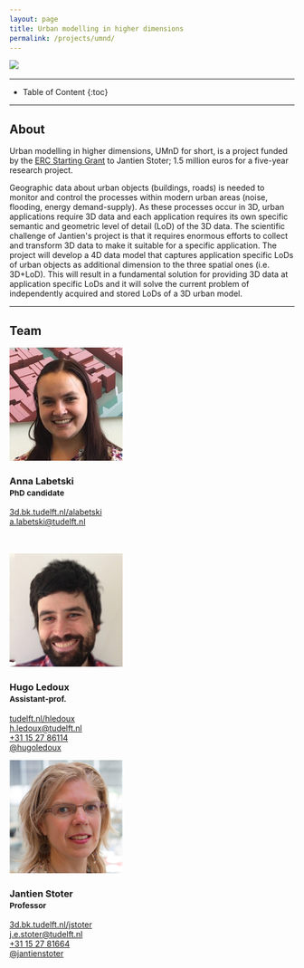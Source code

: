 ```yaml
---
layout: page
title: Urban modelling in higher dimensions
permalink: /projects/umnd/
---
```


<div class="row">
  <div class="col-sm-12 col-xs-12"><img class="img-responsive" src="{{ "img/umnd.jpg" }}"></div>
</div>

- - -

* Table of Content
{:toc}

- - -

## About

Urban modelling in higher dimensions, UMnD for short, is a project funded by the [ERC Starting Grant](http://erc.europa.eu/starting-grants) to Jantien Stoter; 1.5 million euros for a five-year research project. 

Geographic data about urban objects (buildings, roads) is needed to monitor and control the processes within modern urban areas (noise, flooding, energy demand-supply). As these processes occur in 3D, urban applications require 3D data and each application requires its own
specific semantic and geometric level of detail (LoD) of the 3D data. The scientific challenge of Jantien's project is that it requires
enormous efforts to collect and transform 3D data to make it suitable for a specific application. The project will develop a 4D data model
that captures application specific LoDs of urban objects as additional dimension to the three spatial ones (i.e. 3D+LoD). This will result in
a fundamental solution for providing 3D data at application specific LoDs and it will solve the current problem of independently acquired
and stored LoDs of a 3D urban model.

- - - 

## Team

<div class="row">

  <div class="col-md-3 col-sm-4 col-xs-8 col-xs-offset-2 col-sm-offset-0 col-md-offset-0">
      <a href="http://3d.bk.tudelft.nl/alabetski"><img class="img-circle img-responsive" src="/img/staff/anna.png" alt="Anna  Labetski photo" /></a>
    <h3>Anna  Labetski<br /><small>PhD candidate</small></h3>
    <p>
        <i class="fa fa-home"></i> <a href="http://3d.bk.tudelft.nl/alabetski">3d.bk.tudelft.nl/alabetski</a><br />
        <i class="fa fa-envelope"></i> <a href="mailto:a.labetski@tudelft.nl">a.labetski@tudelft.nl</a><br />
        <br />
        <br />
    </p>
  </div>

  <div class="col-md-3 col-sm-4 col-xs-8 col-xs-offset-2 col-sm-offset-0 col-md-offset-0">
        <a href="http://tudelft.nl/hledoux"><img class="img-circle img-responsive" src="/img/staff/hugo.jpg" alt="Hugo  Ledoux photo" /></a>
      <h3>Hugo  Ledoux<br /><small>Assistant-prof.</small></h3>
      <p>
          <i class="fa fa-home"></i> <a href="http://tudelft.nl/hledoux">tudelft.nl/hledoux</a><br />
          <i class="fa fa-envelope"></i> <a href="mailto:h.ledoux@tudelft.nl">h.ledoux@tudelft.nl</a><br />
          <i class="fa fa-phone"></i> <a href="tel:+31 15 27 86114">+31 15 27 86114</a><br />
          <i class="fa fa-twitter"></i> <a href="https://twitter.com/hugoledoux">@hugoledoux</a><br />
      </p>
  </div>

  <div class="col-md-3 col-sm-4 col-xs-8 col-xs-offset-2 col-sm-offset-0 col-md-offset-0">
        <a href="http://3d.bk.tudelft.nl/jstoter"><img class="img-circle img-responsive" src="/img/staff/jantien.jpg" alt="Jantien  Stoter photo" /></a>
      <h3>Jantien  Stoter<br /><small>Professor</small></h3>
      <p>
          <i class="fa fa-home"></i> <a href="http://3d.bk.tudelft.nl/jstoter">3d.bk.tudelft.nl/jstoter</a><br />
          <i class="fa fa-envelope"></i> <a href="mailto:j.e.stoter@tudelft.nl">j.e.stoter@tudelft.nl</a><br />
          <i class="fa fa-phone"></i> <a href="tel:+31 15 27 81664">+31 15 27 81664</a><br />
          <i class="fa fa-twitter"></i> <a href="https://twitter.com/jantienstoter">@jantienstoter</a><br />
      </p>
  </div>

</div>
